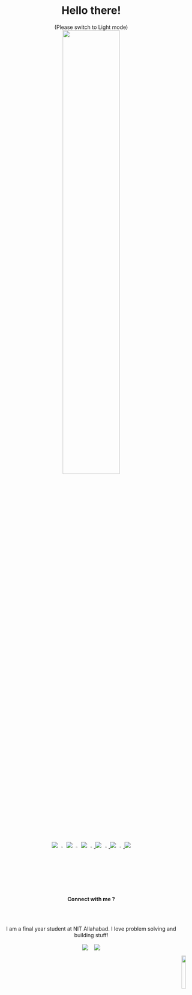 
<h1 align="center">
  <b>Hello there!<br></b> </h1>
<p align="center">
  (Please switch to Light mode)<br>
<img width="55%" src="https://user-images.githubusercontent.com/48352577/113814686-a5a36b00-978f-11eb-83ca-d2c41f4c69e4.gif" >
</p>


 <p align="center">

  <img src="https://github.com/sig5/sig5.github.io/blob/main/x.png?raw=true">  
  <a href="https://www.github.com/sig5/">
  <img src="https://github.com/sig5/sig5.github.io/blob/main/github.png?raw=true"  width="3%"></a>
  <img src="https://github.com/sig5/sig5.github.io/blob/main/x.png?raw=true">    
  <a href="https://www.instagram.com/the_sloppy_sloth/">
 <img src="https://github.com/sig5/sig5.github.io/blob/main/instagram.png?raw=true" style=“margin-right: 20px;” width="3%"></a> <img src="https://github.com/sig5/sig5.github.io/blob/main/x.png?raw=true">  
 <a href="https://www.facebook.com/sigjob/">
 <img src="https://github.com/sig5/sig5.github.io/blob/main/facebook.png?raw=true"  width="3%"> </a>
 <img src="https://github.com/sig5/sig5.github.io/blob/main/x.png?raw=true">  
 
 <a href="https://www.linkedin.com/in/sakar-singhal-13a953171/">
  <img src="https://github.com/sig5/sig5.github.io/blob/main/linkedin.png?raw=true" width="3%"> </a><img src="https://github.com/sig5/sig5.github.io/blob/main/x.png?raw=true"> 
  <a href="https://open.spotify.com/playlist/5XrzXkTL03c6Ynmyri0YhF?si=44b3f6de5de645a3">
  <img src="https://github.com/sig5/sig5.github.io/blob/main/spotify.png?raw=true" " width="3%"> </a><img src="https://github.com/sig5/sig5.github.io/blob/main/x.png?raw=true">
  </p>
   <p align="center"><b>Connect with me ?</b></p>
  <br><br>
  <p align="center">I am a final year student at NIT Allahabad. I love problem solving and building stuff! </p>
  
 <p align="center">
   <img align="center" src="https://github-readme-stats.vercel.app/api?username=sig5&count_private=true&show_icons=true" /> &nbsp&nbsp
  <img align="center" src="https://github-readme-stats.vercel.app/api/top-langs/?username=sig5&exclude_repo=mood-synth" /><br>
  </p>
<p align="right">
<img src="https://komarev.com/ghpvc/?username=sig5&color=grey" width="15%">
 </p>
